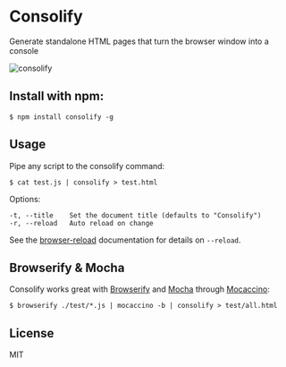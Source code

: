 # Consolify

Generate standalone HTML pages that turn the browser window into a console

![consolify](http://maxantoni.de/img/consolify.png)

## Install with npm:

```
$ npm install consolify -g
```

## Usage

Pipe any script to the consolify command:

```
$ cat test.js | consolify > test.html
```

Options:

```
-t, --title    Set the document title (defaults to "Consolify")
-r, --reload   Auto reload on change
```

See the [browser-reload][] documentation for details on `--reload`.

## Browserify & Mocha

Consolify works great with [Browserify][] and [Mocha][] through [Mocaccino][]:

```
$ browserify ./test/*.js | mocaccino -b | consolify > test/all.html
```

## License

MIT

[browser-reload]: https://github.com/mantoni/browser-reload
[Mocha]: http://visionmedia.github.io/mocha/
[Browserify]: http://browserify.org
[Mocaccino]: https://github.com/mantoni/mocaccino.js
